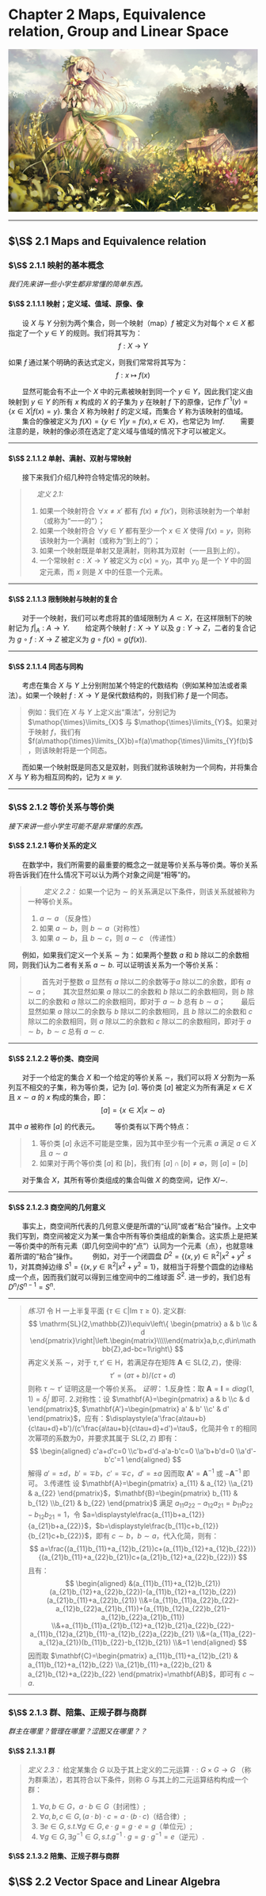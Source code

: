 # Chapter 2 Maps, Equivalence relation, Group and Linear Space

![节点](./Images/1.jpg)

----

## $\S$ 2.1 Maps and Equivalence relation

### $\S$ 2.1.1 映射的基本概念

*我们先来讲一些小学生都非常懂的简单东西。*

#### $\S$ 2.1.1.1 映射；定义域、值域、原像、像

&emsp;&emsp;设 $X$ 与 $Y$ 分别为两个集合，则一个映射（map）$f$ 被定义为对每个 $x\in{X}$ 都指定了一个 $y\in{Y}$ 的规则。我们将其写为：
    $$
        f:X\:\rightarrow\:Y
    $$

如果 $f$ 通过某个明确的表达式定义，则我们常常将其写为：
    $$
        f:x\:\mapsto\:f(x)
    $$

&emsp;&emsp;显然可能会有不止一个 $X$ 中的元素被映射到同一个 $y\in{Y}$，因此我们定义由映射到 $y\in{Y}$ 的所有 $x$ 构成的 $X$ 的子集为 $y$ 在映射 $f$ 下的原像，记作 $f^{-1}(y)=\{x\in{X}|f(x)=y\}$. 集合 $X$ 称为映射 $f$ 的定义域，而集合 $Y$ 称为该映射的值域。
&emsp;&emsp;集合的像被定义为 $f(X)=\{y\in{Y}|y=f(x),x\in{X}\}$，也常记为 $\mathrm{Im}{f}$.
&emsp;&emsp;需要注意的是，映射的像必须在选定了定义域与值域的情况下才可以被定义。

----

#### $\S$ 2.1.1.2 单射、满射、双射与常映射

&emsp;&emsp;接下来我们介绍几种符合特定情况的映射。

> &emsp;
> *定义 2.1:*
>
> 1. 如果一个映射符合 $\forall x\neq{x'}$ 都有 $f(x)\neq{f(x')}$，则称该映射为一个单射（或称为“一一的”）；
> 2. 如果一个映射符合 $\forall y\in{Y}$ 都有至少一个 $x\in{X}$ 使得 $f(x)=y$，则称该映射为一个满射（或称为“到上的”）；
> 3. 如果一个映射既是单射又是满射，则称其为双射（一一且到上的）。
> 4. 一个常映射 $c:X\rightarrow{Y}$ 被定义为 $c(x)=y_0$，其中 $y_0$ 是一个 $Y$ 中的固定元素，而 $x$ 则是 $X$ 中的任意一个元素。

----

#### $\S$ 2.1.1.3 限制映射与映射的复合

&emsp;&emsp;对于一个映射，我们可以考虑将其的值域限制为 $A\subset{X}$，在这样限制下的映射记为 $f|_A:A\rightarrow{Y}$.
&emsp;&emsp;给定两个映射 $f:X\rightarrow{Y}$ 以及 $g:Y\rightarrow{Z}$，二者的复合记为 $g\:\circ\:f:X\rightarrow{Z}$ 被定义为 $g\:\circ\:f(x)=g(f(x))$.

----

#### $\S$ 2.1.1.4 同态与同构

&emsp;&emsp;考虑在集合 $X$ 与 $Y$ 上分别附加某个特定的代数结构（例如某种加法或者乘法）。如果一个映射 $f:X\rightarrow{Y}$ 是保代数结构的，则我们称 $f$ 是一个同态。
> 例如：我们在 $X$ 与 $Y$ 上定义出“乘法”，分别记为 $\mathop{\times}\limits_{X}$ 与 $\mathop{\times}\limits_{Y}$。如果对于映射 $f$，我们有 $f(a\mathop{\times}\limits_{X}b)=f(a)\mathop{\times}\limits_{Y}f(b)$，则该映射将是一个同态。

&emsp;&emsp;而如果一个映射既是同态又是双射，则我们就称该映射为一个同构，并将集合 $X$ 与 $Y$ 称为相互同构的，记为 $x\cong{y}$.

----

### $\S$ 2.1.2 等价关系与等价类

*接下来讲一些小学生可能不是非常懂的东西。*

#### $\S$ 2.1.2.1 等价关系的定义

&emsp;&emsp;在数学中，我们所需要的最重要的概念之一就是等价关系与等价类。等价关系将告诉我们在什么情况下可以认为两个对象之间是“相等”的。

> &emsp;&emsp;
> *定义 2.2：* 如果一个记为 $\sim$ 的关系满足以下条件，则该关系就被称为一种等价关系。
>
> 1. $a\sim{a}$ （反身性）
> 2. 如果 $a\sim{b}$，则 $b\sim{a}$（对称性）
> 3. 如果 $a\sim{b}$，且 $b\sim{c}$，则 $a\sim{c}$ （传递性）

&emsp;&emsp;例如，如果我们定义一个关系 $\sim$ 为：如果两个整数 $a$ 和 $b$ 除以二的余数相同，则我们认为二者有关系 $a\sim{b}$. 可以证明该关系为一个等价关系：
> &emsp;&emsp;首先对于整数 $a$ 显然有 $a$ 除以二的余数等于$a$ 除以二的余数，即有 $a\sim{a}$；
> &emsp;&emsp;其次显然如果 $a$ 除以二的余数和 $b$ 除以二的余数相同，则 $b$ 除以二的余数和 $a$ 除以二的余数相同，即对于 $a\sim{b}$ 总有 $b\sim{a}$；
> &emsp;&emsp;最后显然如果 $a$ 除以二的余数与 $b$ 除以二的余数相同，且 $b$ 除以二的余数和 $c$ 除以二的余数相同，则 $a$ 除以二的余数和 $c$ 除以二的余数相同，即对于 $a\sim{b}$，$b\sim{c}$ 总有 $a\sim{c}$.

----

#### $\S$ 2.1.2.2 等价类、商空间

&emsp;&emsp;对于一个给定的集合 $X$ 和一个给定的等价关系 $\sim$，我们可以将 $X$ 分割为一系列互不相交的子集，称为等价类，记为 $[a]$. 等价类 $[a]$ 被定义为所有满足 $x\in{X}$ 且 $x\sim{a}$ 的 $x$ 构成的集合，即：
    $$
        [a]=\{x\in{X}|x\sim{a}\}
    $$

其中 $a$ 被称作 $[a]$ 的代表元。
&emsp;&emsp;等价类有以下两个特点：

> 1. 等价类 $[a]$ 永远不可能是空集，因为其中至少有一个元素 $a$ 满足 $a\in{X}$ 且 $a\sim{a}$
> 2. 如果对于两个等价类 $[a]$ 和 $[b]$，我们有 $[a]\cap[b]\neq\emptyset$，则 $[a]=[b]$

&emsp;&emsp;对于集合 $X$，其所有等价类组成的集合叫做 $X$ 的商空间，记作 $X/\sim$.

----

#### $\S$ 2.1.2.3 商空间的几何意义

&emsp;&emsp;事实上，商空间所代表的几何意义便是所谓的“认同”或者“粘合”操作。上文中我们写到，商空间被定义为某一集合中所有等价类组成的新集合。这实质上是把某一等价类中的所有元素（即几何空间中的“点”）认同为一个元素（点），也就意味着所谓的“粘合”操作。
&emsp;&emsp;例如，对于一个闭圆盘 $D^2=\{(x,y)\in\mathbb{R}^2|x^2+y^2\leq1\}$，对其商掉边缘 $S^1=\{(x,y\in\mathbb{R}^2|x^2+y^2=1\}$，就相当于将整个圆盘的边缘粘成一个点，因而我们就可以得到三维空间中的二维球面 $S^2$. 进一步的，我们总有 $D^n/S^{n-1}=S^n$. 

----

> *练习1* 令 $\mathrm{H}$ 一上半复平面 $\{\tau\in\mathbb{C}|\mathrm{Im}{\:\tau}\geq{0}\}$. 定义群: 
> $$
> \mathrm{SL}(2,\mathbb{Z})\equiv\left\{
>   \begin{pmatrix}
>           a & b
>           \\c & d
>   \end{pmatrix}\right|\left.\begin{matrix}\\\\\end{matrix}a,b,c,d\in\mathbb{Z},ad-bc=1\right\}
>$$
> 再定义关系 $\sim$，对于 $\tau,\tau'\in\mathrm{H}$，若满足存在矩阵 $\mathbf{A}\in{\mathrm{SL}(2,\mathbb{Z})}$，使得:
> $$
>   \tau'=(a\tau+b)/(c\tau+d)
> $$
> 则称 $\tau\sim\tau'$
> 证明这是一个等价关系。
> *证明*：
> 1.反身性：取 $\mathbf{A}=\mathbf{I}=diag(1,1)=\delta^i_j$ 即可.
> 2.对称性：设 $\mathbf{A}=\begin{pmatrix}
>           a & b
>           \\c & d
>   \end{pmatrix}$, $\mathbf{A'}=\begin{pmatrix}
>           a' & b'
>           \\c' & d'
>   \end{pmatrix}$，应有：$\displaystyle(a'\frac{a\tau+b}{c\tau+d}+b')/(c'\frac{a\tau+b}{c\tau+d}+d')=\tau$，化简并令 $\tau$ 的相同次幂项的系数为0，并要求其属于 $\mathrm{SL}(2,\mathbb{Z})$ 即有：
> $$
> \begin{aligned}
>     c'a+d'c=0
>     \\c'b+d'd-a'a-b'c=0
>     \\a'b+b'd=0
>     \\a'd'-b'c'=1
> \end{aligned}
> $$
> 解得 $a'=\pm{d}$，$b'=\mp{b}$，$c'=\mp{c}$，$d'=\pm{a}$
> 因而取 $\mathbf{A'}=\mathbf{A}^{-1}$ 或 $-\mathbf{A}^{-1}$ 即可。
> 3.传递性
> 设 $\mathbf{A}=\begin{pmatrix}
>           a_{11} & a_{12}
>           \\a_{21} & a_{22}
>   \end{pmatrix}$，$\mathbf{B}=\begin{pmatrix}
>           b_{11} & b_{12}
>           \\b_{21} & b_{22}
>   \end{pmatrix}$ 满足 $a_{11}a_{22}-a_{12}a_{21}=b_{11}b_{22}-b_{12}b_{21}=1$，令 $a=\displaystyle\frac{a_{11}b+a_{12}}{a_{21}b+a_{22}}$，$b=\displaystyle\frac{b_{11}c+b_{12}}{b_{21}c+b_{22}}$，即有 $c\sim{b}$，$b\sim{a}$，代入化简，则有：
> $$
>   a=\frac{(a_{11}b_{11}+a_{12}b_{21})c+(a_{11}b_{12}+a_{12}b_{22})}{(a_{21}b_{11}+a_{22}b_{21})c+(a_{21}b_{12}+a_{22}b_{22})}
> $$
> 且有：
> $$
> \begin{aligned}
>   &(a_{11}b_{11}+a_{12}b_{21})(a_{21}b_{12}+a_{22}b_{22})-(a_{11}b_{12}+a_{12}b_{22})(a_{21}b_{11}+a_{22}b_{21})
\\&=(a_{11}b_{11}a_{22}b_{22}-a_{12}b_{22}a_{21}b_{11})+(a_{11}b_{12}a_{22}b_{21}-a_{12}b_{22}a_{21}b_{11})
\\&+a_{11}b_{11}a_{21}b_{12}+a_{12}b_{21}a_{22}b_{22}-a_{11}b_{12}a_{21}b_{11}-a_{12}b_{22}a_{22}b_{21}
\\&=(a_{11}a_{22}-a_{12}a_{21})(b_{11}b_{22}-b_{12}b_{21})
\\&=1
> \end{aligned}
> $$
> 因而取 $\mathbf{C}=\begin{pmatrix}
>           a_{11}b_{11}+a_{12}b_{21} & a_{11}b_{12}+a_{12}b_{22}
>           \\a_{21}b_{11}+a_{22}b_{21} & a_{21}b_{12}+a_{22}b_{22}
>   \end{pmatrix}=\mathbf{AB}$，即可有 $c\sim{a}$.
>

----

### $\S$ 2.1.3 群、陪集、正规子群与商群

*群主在哪里？管理在哪里？涩图又在哪里？？*

#### $\S$ 2.1.3.1 群

> *定义 2.3：* 给定某集合 $G$ 以及于其上定义的二元运算 $\cdot:G\times{G}\rightarrow{G}$ （称为群乘法），若其符合以下条件，则称 $G$ 与其上的二元运算结构构成一个群：
>
> 1. $\forall{a,b}\in{G}，a\cdot{b}\in{G}$（封闭性）;
> 2. $\forall{a,b,c}\in{G},(a\cdot{b})\cdot{c}=a\cdot{(b\cdot{c})}$（结合律）;
> 3. $\exists{e}\in{G},s.t.\forall{g}\in{G},e\cdot{g}=g\cdot{e}=g$（单位元）;
> 4. $\forall{g}\in{G},\exists{g^{-1}}\in{G},s.t.{g^{-1}\cdot{g}=g\cdot{g}^{-1}=e}$（逆元）.

#### $\S$ 2.1.3.2 陪集、正规子群与商群

## $\S$ 2.2 Vector Space and Linear Algebra
